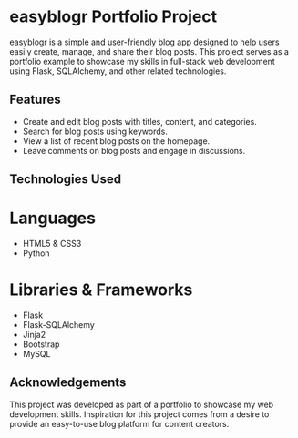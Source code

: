 # easyblogr Portfolio Project

easyblogr is a simple and user-friendly blog app designed to help users easily create, manage, and share their blog posts. This project serves as a portfolio example to showcase my skills in full-stack web development using Flask, SQLAlchemy, and other related technologies.

## Features

- Create and edit blog posts with titles, content, and categories.
- Search for blog posts using keywords.
- View a list of recent blog posts on the homepage.
- Leave comments on blog posts and engage in discussions.

## Technologies Used

# Languages
- HTML5 & CSS3
- Python
# Libraries & Frameworks
- Flask
- Flask-SQLAlchemy
- Jinja2
- Bootstrap
- MySQL

## Acknowledgements
This project was developed as part of a portfolio to showcase my web development skills.
Inspiration for this project comes from a desire to provide an easy-to-use blog platform for content creators.
